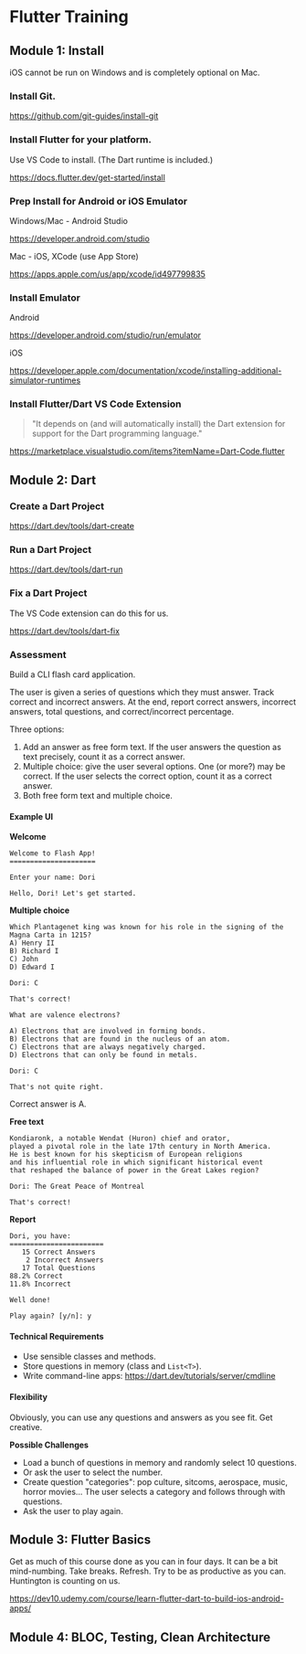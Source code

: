 # Flutter Training

## Module 1: Install

iOS cannot be run on Windows and is completely optional on Mac.

### Install Git.

https://github.com/git-guides/install-git

### Install Flutter for your platform. 

Use VS Code to install. (The Dart runtime is included.)

https://docs.flutter.dev/get-started/install

### Prep Install for Android or iOS Emulator

Windows/Mac - Android Studio

https://developer.android.com/studio

Mac - iOS, XCode (use App Store)

https://apps.apple.com/us/app/xcode/id497799835 

### Install Emulator

Android

https://developer.android.com/studio/run/emulator

iOS

https://developer.apple.com/documentation/xcode/installing-additional-simulator-runtimes

### Install Flutter/Dart VS Code Extension

> "It depends on (and will automatically install) the Dart extension for support for the Dart programming language."

https://marketplace.visualstudio.com/items?itemName=Dart-Code.flutter

## Module 2: Dart

### Create a Dart Project

https://dart.dev/tools/dart-create

### Run a Dart Project

https://dart.dev/tools/dart-run

### Fix a Dart Project

The VS Code extension can do this for us.

https://dart.dev/tools/dart-fix

### Assessment

Build a CLI flash card application. 

The user is given a series of questions which they must answer. Track correct and incorrect answers. At the end, report correct answers, incorrect answers, total questions, and correct/incorrect percentage.

Three options:
1. Add an answer as free form text. If the user answers the question as text precisely, count it as a correct answer.
2. Multiple choice: give the user several options. One (or more?) may be correct. If the user selects the correct option, count it as a correct answer.
3. Both free form text and multiple choice.

#### Example UI

**Welcome**

```
Welcome to Flash App!
=====================

Enter your name: Dori

Hello, Dori! Let's get started.
```

**Multiple choice**

```
Which Plantagenet king was known for his role in the signing of the Magna Carta in 1215?
A) Henry II
B) Richard I
C) John
D) Edward I

Dori: C

That's correct!
```

```
What are valence electrons?

A) Electrons that are involved in forming bonds.
B) Electrons that are found in the nucleus of an atom.
C) Electrons that are always negatively charged.
D) Electrons that can only be found in metals.

Dori: C

That's not quite right.
```

Correct answer is A.

**Free text**

```
Kondiaronk, a notable Wendat (Huron) chief and orator, 
played a pivotal role in the late 17th century in North America. 
He is best known for his skepticism of European religions 
and his influential role in which significant historical event 
that reshaped the balance of power in the Great Lakes region?

Dori: The Great Peace of Montreal

That's correct!
```

**Report**

```
Dori, you have:
=======================
   15 Correct Answers
    2 Incorrect Answers
   17 Total Questions
88.2% Correct
11.8% Incorrect

Well done!

Play again? [y/n]: y
```

#### Technical Requirements

- Use sensible classes and methods.
- Store questions in memory (class and `List<T>`).
- Write command-line apps: https://dart.dev/tutorials/server/cmdline

#### Flexibility

Obviously, you can use any questions and answers as you see fit. Get creative.

**Possible Challenges**

- Load a bunch of questions in memory and randomly select 10 questions.
- Or ask the user to select the number.
- Create question "categories": pop culture, sitcoms, aerospace, music, horror movies... The user selects a category and follows through with questions.
- Ask the user to play again.

## Module 3: Flutter Basics

Get as much of this course done as you can in four days. It can be a bit mind-numbing. Take breaks. Refresh. Try to be as productive as you can. Huntington is counting on us.

https://dev10.udemy.com/course/learn-flutter-dart-to-build-ios-android-apps/

## Module 4: BLOC, Testing, Clean Architecture
